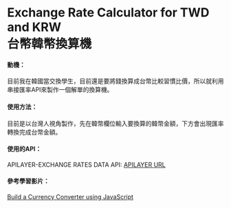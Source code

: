 # Exchange Rate Calculator for TWD and KRW</br>台幣韓幣換算機

#### 動機：
目前我在韓國當交換學生，目前還是要將錢換算成台幣比較習慣比價，所以就利用串接匯率API來製作一個解單的換算機。

#### 使用方法：
目前是以台灣人視角製作，先在韓幣欄位輸入要換算的韓幣金額，下方會出現匯率轉換完成台幣金額。

#### 使用的API：
APILAYER-EXCHANGE RATES DATA API: [APILAYER URL](https://apilayer.com)

#### 參考學習影片：
[Build a Currency Converter using JavaScript](https://www.youtube.com/watch?v=f6mh9ZsPK2A&list=WL&index=3)
